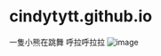 # cindytytt.github.io
一隻小熊在跳舞 呼拉呼拉拉
![image](https://github.com/user-attachments/assets/5b644a3a-e78d-4586-8710-cb18944655ee)

